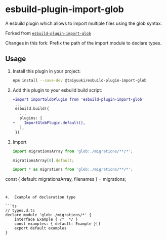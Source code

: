 # esbuild-plugin-import-glob

A esbuild plugin which allows to import multiple files using the glob syntax.

Forked from [`esbuild-plugin-import-glob`](https://github.com/thomaschaaf/esbuild-plugin-import-glob)

Changes in this fork: Prefix the path of the import module to declare types.

## Usage

1. Install this plugin in your project:

   ```sh
   npm install --save-dev @taiyuuki/esbuild-plugin-import-glob
   ```

2. Add this plugin to your esbuild build script:

   ```diff
   +import importGlobPlugin from 'esbuild-plugin-import-glob'
    ...
    esbuild.build({
      ...
      plugins: [
   +    ImportGlobPlugin.default(),
      ],
    })
   ```

3. Import

   ```ts
   import migrationsArray from 'glob:./migrations/**/*';
   
   migrationsArray[0].default;
   ```

   ```ts
   import * as migrations from 'glob:./migrations/**/*';
   
const { default: migrationsArray, filenames } = migrations;
   ```


4.  Example of declaration type

   ```ts
   // types.d.ts
   declare module 'glob:./migrations/*' {
       interface Example { /*  */ }
       const examples: { default: Example }[]
       export default examples
   }
   ```

   